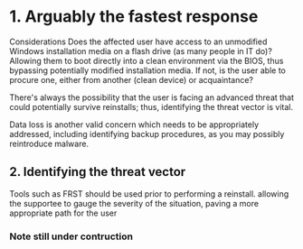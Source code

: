 # 1. Arguably the fastest response 

Considerations
Does the affected user have access to an unmodified Windows installation media on a flash drive (as many people in IT do)? Allowing them to boot directly into a clean environment via the BIOS, thus bypassing potentially modified installation media. If not, is the user able to procure one, either from another (clean device) or acquaintance?

There's always the possibility that the user is facing an advanced threat that could potentially survive reinstalls; thus, identifying the threat vector is vital.

Data loss is another valid concern which needs to be appropriately addressed, including identifying backup procedures, as you may possibly reintroduce malware.

## 2. Identifying the threat vector

Tools such as FRST should be used prior to performing a reinstall. allowing the supportee to gauge the severity of the situation, paving a more appropriate path for the user

### Note still under contruction